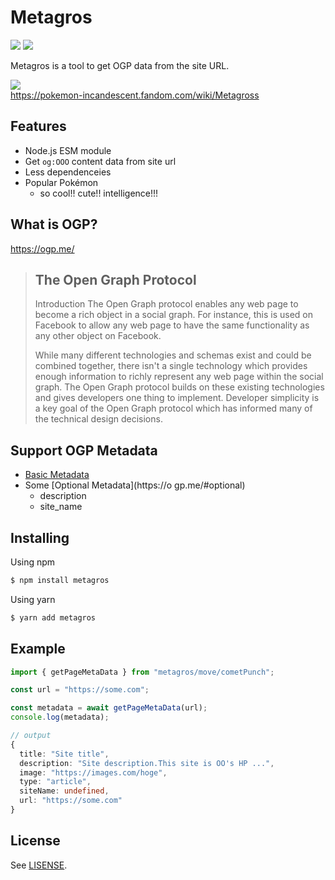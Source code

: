 # Metagros
![](https://github.com/igsr5/metagros/workflows/CI/badge.svg)
![](https://img.shields.io/badge/license-MIT-green)

Metagros is a tool to get OGP data from the site URL.


![](https://static.wikia.nocookie.net/pokemon-radiance/images/0/01/059_Metagross.png/revision/latest/scale-to-width-down/308?cb=20200304023123)  
https://pokemon-incandescent.fandom.com/wiki/Metagross

## Features
- Node.js ESM module
- Get `og:OOO` content data from site url
- Less dependenceies
- Popular Pokémon
  - so cool!! cute!! intelligence!!!

## What is OGP?
https://ogp.me/

> ## The Open Graph Protocol
> Introduction
> The Open Graph protocol enables any web page to become a rich object in a social graph. For instance, this is used on Facebook to allow any web page to have the same functionality as any other object on Facebook.
> 
> While many different technologies and schemas exist and could be combined together, there isn't a single technology which provides enough information to richly represent any web page within the social graph. The Open Graph protocol builds on these existing technologies and gives developers one thing to implement. Developer simplicity is a key goal of the Open Graph protocol which has informed many of the technical design decisions.

## Support OGP Metadata
- [Basic Metadata](https://ogp.me/#metadata)
- Some [Optional Metadata](https://o
gp.me/#optional)
  - description
  - site_name



## Installing
Using npm
```sh
$ npm install metagros
```
Using yarn
```sh
$ yarn add metagros
```

## Example


```ts
import { getPageMetaData } from "metagros/move/cometPunch";

const url = "https://some.com";

const metadata = await getPageMetaData(url);
console.log(metadata);

// output
{
  title: "Site title",
  description: "Site description.This site is OO's HP ...",
  image: "https://images.com/hoge",
  type: "article",
  siteName: undefined,
  url: "https://some.com"
}
```



## License
See [LISENSE](https://github.com/igsr5/metagros/blob/master/LICENSE).
